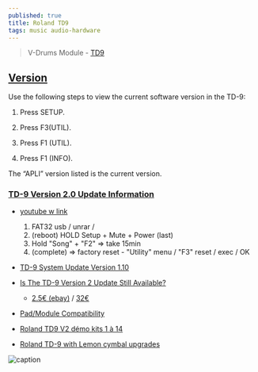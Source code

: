 ```yaml
---
published: true
title: Roland TD9
tags: music audio-hardware
---
```

> V-Drums Module - [TD9](https://www.roland.com/global/products/td-9/)

## [Version](https://www.sweetwater.com/sweetcare/articles/roland-td-9-viewing-current-version/)


Use the following steps to view the current software version in the TD-9:

1. Press SETUP.

2. Press F3(UTIL).

3. Press F1 (UTIL).

4. Press F1 (INFO).

The “APLI” version listed is the current version.


### [TD-9 Version 2.0 Update Information ](https://rolandus.zendesk.com/hc/en-us/articles/201958339-TD-9-TD-9-Version-2-0-Update-Information) 
- [youtube w link](https://www.youtube.com/watch?v=jiWt3ZdmOe8) 
	1. FAT32 usb / unrar / 
	2. (reboot) HOLD Setup + Mute + Power (last) 
	3. Hold "Song" + "F2" => take 15min
	4. (complete) => factory reset - "Utility" menu / "F3" reset / exec / OK
        
- [TD-9 System Update Version 1.10](https://www.roland.com/fr/support/by_product/td-9/updates_drivers/1afc860e-7b3c-40e8-888a-8b733ef54735/)
- [Is The TD-9 Version 2 Update Still Available?](https://www.reddit.com/r/drums/comments/ieuxk6/is_the_td9_version_2_update_still_available/)
    - [2.5€ (ebay)](https://www.ebay.vn/itm/Roland-TD-9-V2-0-update-firmware-upgrade-file-instructions-99-kits-GENUINE/124238411062?hash=item1ced2fb536:g:XxkAAOSws3ZeqDK8) / [32€](https://www.drum-tec.com/ultimate-sound-edition-roland-td-9-v2.0-download)

- [Pad/Module Compatibility](https://en.wikipedia.org/wiki/Roland_V-Drums#Pad/Module_Compatibility)

- [Roland TD9 V2 démo kits 1 à 14](https://www.youtube.com/watch?v=hIw6iAHNg4s)

- [Roland TD-9 with Lemon cymbal upgrades](https://www.reddit.com/r/edrums/comments/oz7rzg/roland_td9_with_lemon_cymbal_upgrades/)

![caption](https://preview.redd.it/69qxluh20rf71.jpg?width=960&crop=smart&auto=webp&s=2d131b4f61beabbf6841186c3e30cb63338e94ef)
